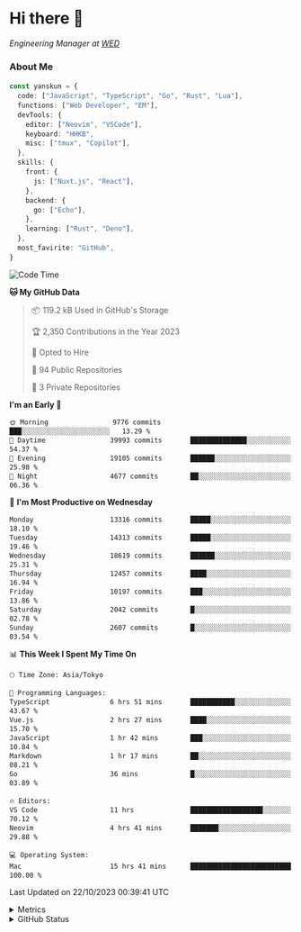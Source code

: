 # Hi there&nbsp;:wave:

<!-- ![Alt text](https://spotify-recently-played-readme.vercel.app/api?user=31kynbuubkiu3r4qh4hjuaglhfay) -->

_Engineering Manager at [WED](https://github.com/wedinc)_

### About Me

```ts
const yanskun = {
  code: ["JavaScript", "TypeScript", "Go", "Rust", "Lua"],
  functions: ["Web Developer", "EM"],
  devTools: {
    editor: ["Neovim", "VSCode"],
    keyboard: "HHKB",
    misc: ["tmux", "Copilot"],
  },
  skills: {
    front: {
      js: ["Nuxt.js", "React"],
    },
    backend: {
      go: ["Echo"],
    },
    learning: ["Rust", "Deno"],
  },
  most_favirite: "GitHub",
}
```

<!--START_SECTION:waka-->
![Code Time](http://img.shields.io/badge/Code%20Time-519%20hrs%2018%20mins-blue)

**🐱 My GitHub Data** 

> 📦 119.2 kB Used in GitHub's Storage 
 > 
> 🏆 2,350 Contributions in the Year 2023
 > 
> 💼 Opted to Hire
 > 
> 📜 94 Public Repositories 
 > 
> 🔑 3 Private Repositories 
 > 
**I'm an Early 🐤** 

```text
🌞 Morning                9776 commits        ███░░░░░░░░░░░░░░░░░░░░░░   13.29 % 
🌆 Daytime                39993 commits       ██████████████░░░░░░░░░░░   54.37 % 
🌃 Evening                19105 commits       ██████░░░░░░░░░░░░░░░░░░░   25.98 % 
🌙 Night                  4677 commits        ██░░░░░░░░░░░░░░░░░░░░░░░   06.36 % 
```
📅 **I'm Most Productive on Wednesday** 

```text
Monday                   13316 commits       █████░░░░░░░░░░░░░░░░░░░░   18.10 % 
Tuesday                  14313 commits       █████░░░░░░░░░░░░░░░░░░░░   19.46 % 
Wednesday                18619 commits       ██████░░░░░░░░░░░░░░░░░░░   25.31 % 
Thursday                 12457 commits       ████░░░░░░░░░░░░░░░░░░░░░   16.94 % 
Friday                   10197 commits       ███░░░░░░░░░░░░░░░░░░░░░░   13.86 % 
Saturday                 2042 commits        █░░░░░░░░░░░░░░░░░░░░░░░░   02.78 % 
Sunday                   2607 commits        █░░░░░░░░░░░░░░░░░░░░░░░░   03.54 % 
```


📊 **This Week I Spent My Time On** 

```text
🕑︎ Time Zone: Asia/Tokyo

💬 Programming Languages: 
TypeScript               6 hrs 51 mins       ███████████░░░░░░░░░░░░░░   43.67 % 
Vue.js                   2 hrs 27 mins       ████░░░░░░░░░░░░░░░░░░░░░   15.70 % 
JavaScript               1 hr 42 mins        ███░░░░░░░░░░░░░░░░░░░░░░   10.84 % 
Markdown                 1 hr 17 mins        ██░░░░░░░░░░░░░░░░░░░░░░░   08.21 % 
Go                       36 mins             █░░░░░░░░░░░░░░░░░░░░░░░░   03.89 % 

🔥 Editors: 
VS Code                  11 hrs              ██████████████████░░░░░░░   70.12 % 
Neovim                   4 hrs 41 mins       ███████░░░░░░░░░░░░░░░░░░   29.88 % 

💻 Operating System: 
Mac                      15 hrs 41 mins      █████████████████████████   100.00 % 
```


 Last Updated on 22/10/2023 00:39:41 UTC
<!--END_SECTION:waka-->

<details>
  <summary>Metrics</summary>
  <img src="https://github.com/yanskun/yanskun/blob/main/github-metrics.svg" alt="Metrics">
</details>

<details>
  <summary>GitHub Status</summary>
  <picture>
    <source media="(prefers-color-scheme: dark)" srcset="https://raw.githubusercontent.com/yanskun/yanskun/master/profile-summary-card-output/nord_dark/0-profile-details.svg">
   <img src="https://raw.githubusercontent.com/yanskun/yanskun/master/profile-summary-card-output/default/0-profile-details.svg">
  </picture>
  <br>
  <picture>
    <source media="(prefers-color-scheme: dark)" srcset="https://raw.githubusercontent.com/yanskun/yanskun/master/profile-summary-card-output/nord_dark/1-repos-per-language.svg">
   <img src="https://raw.githubusercontent.com/yanskun/yanskun/master/profile-summary-card-output/default/1-repos-per-language.svg">
  </picture>
  <picture>
    <source media="(prefers-color-scheme: dark)" srcset="https://raw.githubusercontent.com/yanskun/yanskun/master/profile-summary-card-output/nord_dark/2-most-commit-language.svg">
   <img src="https://raw.githubusercontent.com/yanskun/yanskun/master/profile-summary-card-output/default/2-most-commit-language.svg">
  </picture>
  <br>
  <picture>
    <source media="(prefers-color-scheme: dark)" srcset="https://raw.githubusercontent.com/yanskun/yanskun/master/profile-summary-card-output/nord_dark/3-stats.svg">
   <img src="https://raw.githubusercontent.com/yanskun/yanskun/master/profile-summary-card-output/default/3-stats.svg">
  </picture>
  <picture>
    <source media="(prefers-color-scheme: dark)" srcset="https://raw.githubusercontent.com/yanskun/yanskun/master/profile-summary-card-output/nord_dark/4-productive-time.svg">
   <img src="https://raw.githubusercontent.com/yanskun/yanskun/master/profile-summary-card-output/default/4-productive-time.svg">
  </picture>
</details>
